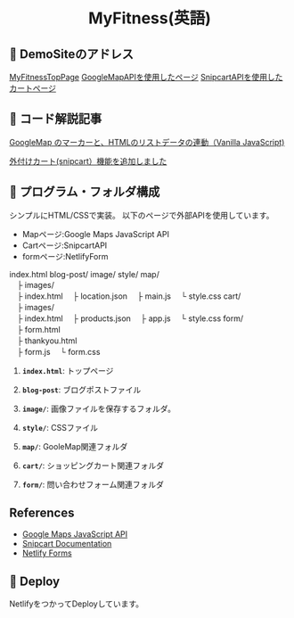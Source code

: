 
<h1 align="center">
  MyFitness(英語)
</h1>

## 💫 DemoSiteのアドレス

[MyFitnessTopPage](https://myfitness-site.netlify.app/)
[GoogleMapAPIを使用したページ](https://myfitness-site.netlify.app/map/index.html)
[SnipcartAPIを使用したカートページ](https://myfitness-site.netlify.app/cart/index.html)


## 💫 コード解説記事

[GoogleMap のマーカーと、HTMLのリストデータの連動（Vanilla JavaScript)](https://myfrontend.netlify.app/interactive-google-map-marker)

[外付けカート(snipcart）機能を追加しました](https://myfrontend.netlify.app/add-snipcart)


## 🧐 プログラム・フォルダ構成

シンプルにHTML/CSSで実装。
以下のページで外部APIを使用しています。
- Mapページ:Google Maps JavaScript API
- Cartページ:SnipcartAPI
- formページ:NetlifyForm

index.html
blog-post/
image/
style/
map/  
　├ images/  
　├ index.html 
　├ location.json 
　├ main.js 
　└ style.css
cart/  
　├ images/  
　├ index.html 
　├ products.json 
　├ app.js 
　└ style.css
form/  
　├ form.html  
　├ thankyou.html  
　├ form.js 
　└ form.css
  
1.  **`index.html`**: トップページ
  
2.  **`blog-post`**: ブログポストファイル

3.  **`image/`**: 画像ファイルを保存するフォルダ。

4.  **`style/`**: CSSファイル

5.  **`map/`**: GooleMap関連フォルダ

6.  **`cart/`**: ショッピングカート関連フォルダ  

7.  **`form/`**: 問い合わせフォーム関連フォルダ

## References 

* [Google Maps JavaScript API](https://developers.google.com/maps/documentation/javascript/tutorial?hl=ja)
* [Snipcart Documentation](https://docs.snipcart.com/v3/)
* [Netlify Forms](https://www.netlify.com/products/forms/)



## 🚀 Deploy

NetlifyをつかってDeployしています。





